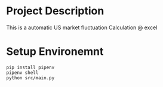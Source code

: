 # Project Description
This is a automatic US market fluctuation Calculation @ excel

# Setup Environemnt
```
pip install pipenv
pipenv shell
python src/main.py
```